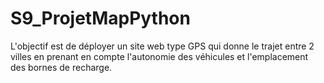 # S9_ProjetMapPython
L'objectif est de déployer un site web type GPS qui donne le trajet entre 2 villes en prenant en compte l'autonomie des véhicules et l'emplacement des bornes de recharge.
